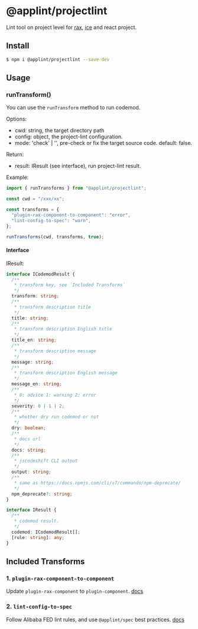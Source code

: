 # @applint/projectlint


Lint tool on project level for [rax](https://rax.js.org/), [ice](https://ice.work/) and react project.

## Install

```bash
$ npm i @applint/projectlint --save-dev
```

## Usage

### runTransform()

You can use the `runTransform` method to run codemod.

Options:

- cwd: string, the target directory path
- config: object, the project-lint configuration.
- mode: 'check' | '', pre-check or fix the target source code. default: false.

Return:

- result: IResult (see interface), run project-lint result.

Example:

```javascript
import { runTransforms } from "@applint/projectlint";

const cwd = "/xxx/xx";

const transforms = {
  "plugin-rax-component-to-component": "error",
  "lint-config-to-spec": "warn",
};

runTransforms(cwd, transforms, true);
```

#### Interface

IResult:

```typescript
interface ICodemodResult {
  /**
   * transform key, see `Included Transforms`
   */
  transform: string;
  /**
   * transform description title
   */
  title: string;
  /**
   * transform description English title
   */
  title_en: string;
  /**
   * transform description message
   */
  message: string;
  /**
   * transform description English message
   */
  message_en: string;
  /**
   * 0: advice 1: warning 2: error
   */
  severity: 0 | 1 | 2;
  /**
   * whether dry run codemod or not
   */
  dry: boolean;
  /**
   * docs url
   */
  docs: string;
  /**
   * jscodeshift CLI output
   */
  output: string;
  /**
   * same as https://docs.npmjs.com/cli/v7/commands/npm-deprecate/ 
   */
  npm_deprecate?: string;
}

interface IResult {
  /**
   * codemod result.
   */
  codemod: ICodemodResult[];
  [rule: string]: any;
}
```

## Included Transforms

### 1. `plugin-rax-component-to-component`

Update `plugin-rax-component` to `plugin-component`. [docs](./transforms/docs/plugin-rax-component-to-component.md)

### 2. `lint-config-to-spec`

Follow Alibaba FED lint rules, and use `@applint/spec` best practices. [docs](./transforms/docs/lint-config-to-spec.md)
